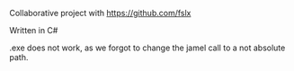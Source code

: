 Collaborative project with https://github.com/fslx

Written in C#

.exe does not work, as we forgot to change the jamel call to a not absolute path.
